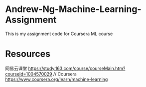 # Andrew-Ng-Machine-Learning-Assignment
This is my assignment code for Coursera ML course

# Resources
网易云课堂 https://study.163.com/course/courseMain.htm?courseId=1004570029
// Coursera  https://www.coursera.org/learn/machine-learning
